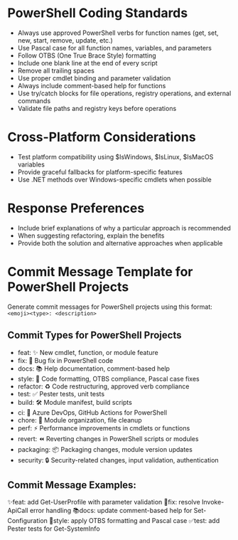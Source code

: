 # PowerShell Coding Standards
- Always use approved PowerShell verbs for function names (get, set, new, start, remove, update, etc.)
- Use Pascal case for all function names, variables, and parameters
- Follow OTBS (One True Brace Style) formatting
- Include one blank line at the end of every script
- Remove all trailing spaces
- Use proper cmdlet binding and parameter validation
- Always include comment-based help for functions
- Use try/catch blocks for file operations, registry operations, and external commands
- Validate file paths and registry keys before operations

# Cross-Platform Considerations
- Test platform compatibility using $IsWindows, $IsLinux, $IsMacOS variables
- Provide graceful fallbacks for platform-specific features
- Use .NET methods over Windows-specific cmdlets when possible

# Response Preferences
- Include brief explanations of why a particular approach is recommended
- When suggesting refactoring, explain the benefits
- Provide both the solution and alternative approaches when applicable

# Commit Message Template for PowerShell Projects
Generate commit messages for PowerShell projects using this format:
`<emoji><type>: <description>`

## Commit Types for PowerShell Projects
- feat: ✨ New cmdlet, function, or module feature
- fix: 🐛 Bug fix in PowerShell code
- docs: 📚 Help documentation, comment-based help
- style: 🎨 Code formatting, OTBS compliance, Pascal case fixes
- refactor: ♻️ Code restructuring, approved verb compliance
- test: ✅ Pester tests, unit tests
- build: 🛠️ Module manifest, build scripts
- ci: 🤖 Azure DevOps, GitHub Actions for PowerShell
- chore: 🧹 Module organization, file cleanup
- perf: ⚡ Performance improvements in cmdlets or functions
- revert: ⏪ Reverting changes in PowerShell scripts or modules
- packaging: 📦 Packaging changes, module version updates
- security: 🔒 Security-related changes, input validation, authentication

## Commit Message Examples:
✨feat: add Get-UserProfile with parameter validation
🐛fix: resolve Invoke-ApiCall error handling
📚docs: update comment-based help for Set-Configuration
🎨style: apply OTBS formatting and Pascal case
✅test: add Pester tests for Get-SystemInfo
